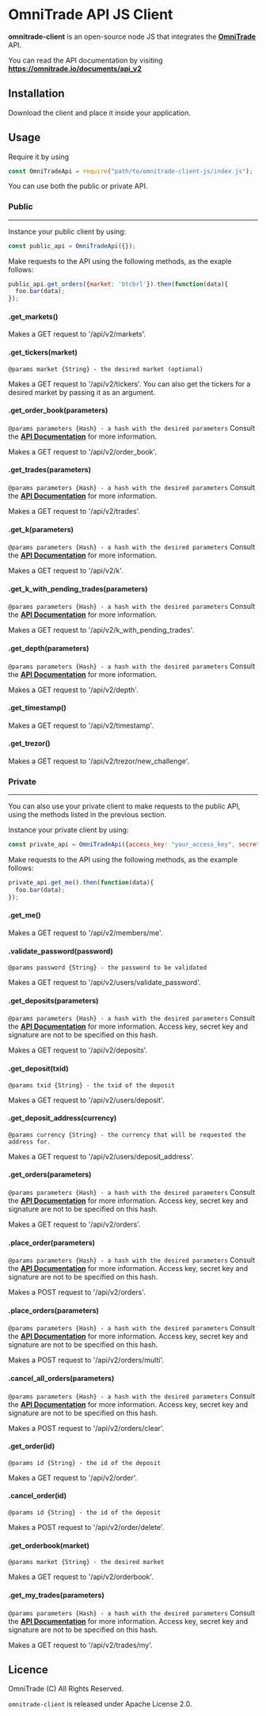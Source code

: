 # OmniTrade API JS Client

**omnitrade-client** is an open-source node JS that integrates the **[OmniTrade](https://omnitrade.io/)** API.

You can read the API documentation by visiting **<https://omnitrade.io/documents/api_v2>**

## Installation

Download the client and place it inside your application.

## Usage

Require it by using

```javascript
const OmniTradeApi = require("path/to/omnitrade-client-js/index.js");
```
You can use both the public or private API.

### Public
------
Instance your public client by using:

```javascript
const public_api = OmniTradeApi({});
```
Make requests to the API using the following methods, as the exaple follows:

```javascript
public_api.get_orders({market: 'btcbrl'}).then(function(data){
  foo.bar(data);
});
```

#### .get_markets()

Makes a GET request to '/api/v2/markets'.

#### .get_tickers(market)

`@params market {String} - the desired market (optional)`

Makes a GET request to '/api/v2/tickers'. You can also get the tickers for a desired market by passing it as an argument.

#### .get_order_book(parameters)

`@params parameters {Hash} - a hash with the desired parameters` Consult the **[API Documentation](https://omnitrade.io/documents/api_v2)** for more information.

Makes a GET request to '/api/v2/order_book'.

#### .get_trades(parameters)

`@params parameters {Hash} - a hash with the desired parameters` Consult the **[API Documentation](https://omnitrade.io/documents/api_v2)** for more information.

Makes a GET request to '/api/v2/trades'.

#### .get_k(parameters)

`@params parameters {Hash} - a hash with the desired parameters` Consult the **[API Documentation](https://omnitrade.io/documents/api_v2)** for more information.

Makes a GET request to '/api/v2/k'.

#### .get_k_with_pending_trades(parameters)

`@params parameters {Hash} - a hash with the desired parameters` Consult the **[API Documentation](https://omnitrade.io/documents/api_v2)** for more information.

Makes a GET request to '/api/v2/k_with_pending_trades'.

#### .get_depth(parameters)

`@params parameters {Hash} - a hash with the desired parameters` Consult the **[API Documentation](https://omnitrade.io/documents/api_v2)** for more information.

Makes a GET request to '/api/v2/depth'.

#### .get_timestamp()

Makes a GET request to '/api/v2/timestamp'.

#### .get_trezor()

Makes a GET request to '/api/v2/trezor/new_challenge'.

### Private
------

You can also use your private client to make requests to the public API, using the methods listed in the previous section.

Instance your private client by using:

```javascript
const private_api = OmniTradeApi({access_key: "your_access_key", secret: "your_secret_key"});
```
Make requests to the API using the following methods, as the example follows:

```javascript
private_api.get_me().then(function(data){
  foo.bar(data);
});
```
#### .get_me()

Makes a GET request to '/api/v2/members/me'.

#### .validate_password(password)

`@params password {String} - the password to be validated`

Makes a GET request to '/api/v2/users/validate_password'.

#### .get_deposits(parameters)

`@params parameters {Hash} - a hash with the desired parameters` Consult the **[API Documentation](https://omnitrade.io/documents/api_v2)** for more information. Access key, secret key and signature are not to be specified on this hash.

Makes a GET request to '/api/v2/deposits'.

#### .get_deposit(txid)

`@params txid {String} - the txid of the deposit`

Makes a GET request to '/api/v2/users/deposit'.

#### .get_deposit_address(currency)

`@params currency {String} - the currency that will be requested the address for.`

Makes a GET request to '/api/v2/users/deposit_address'.

#### .get_orders(parameters)

`@params parameters {Hash} - a hash with the desired parameters` Consult the **[API Documentation](https://omnitrade.io/documents/api_v2)** for more information. Access key, secret key and signature are not to be specified on this hash.

Makes a GET request to '/api/v2/orders'.

#### .place_order(parameters)

`@params parameters {Hash} - a hash with the desired parameters` Consult the **[API Documentation](https://omnitrade.io/documents/api_v2)** for more information. Access key, secret key and signature are not to be specified on this hash.

Makes a POST request to '/api/v2/orders'.

#### .place_orders(parameters)

`@params parameters {Hash} - a hash with the desired parameters` Consult the **[API Documentation](https://omnitrade.io/documents/api_v2)** for more information. Access key, secret key and signature are not to be specified on this hash.

Makes a POST request to '/api/v2/orders/multi'.

#### .cancel_all_orders(parameters)

`@params parameters {Hash} - a hash with the desired parameters` Consult the **[API Documentation](https://omnitrade.io/documents/api_v2)** for more information. Access key, secret key and signature are not to be specified on this hash.

Makes a POST request to '/api/v2/orders/clear'.

#### .get_order(id)

`@params id {String} - the id of the deposit`

Makes a GET request to '/api/v2/order'.

#### .cancel_order(id)

`@params id {String} - the id of the deposit`

Makes a POST request to '/api/v2/order/delete'.

#### .get_orderbook(market)

`@params market {String} - the desired market`

Makes a GET request to '/api/v2/orderbook'.

#### .get_my_trades(parameters)

`@params parameters {Hash} - a hash with the desired parameters` Consult the **[API Documentation](https://omnitrade.io/documents/api_v2)** for more information. Access key, secret key and signature are not to be specified on this hash.

Makes a GET request to '/api/v2/trades/my'.

## Licence

OmniTrade (C) All Rights Reserved.

`omnitrade-client` is released under Apache License 2.0.
